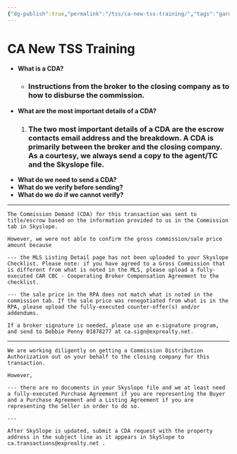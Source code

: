 ```yaml
---
{"dg-publish":true,"permalink":"/tss/ca-new-tss-training/","tags":"gardenEntry"}
---
```


# CA New TSS Training

- **What is a CDA?**
	- ### Instructions from the broker to the closing company as to how to disburse the commission. ###
- **What are the most important details of a CDA?**
	1) ### The two most important details of a CDA are the escrow contacts email address and the breakdown. A CDA is primarily between the broker and the closing company. As a courtesy,  we always send a copy to the agent/TC and the Skyslope file. ###
- **What do we need to send a CDA?**
- **What do we verify before sending?**
- **What do we do if we cannot verify?**

---

```
The Commission Demand (CDA) for this transaction was sent to title/escrow based on the information provided to us in the Commission tab in Skyslope.
			
However, we were not able to confirm the gross commission/sale price amount because
		
--- the MLS Listing Detail page has not been uploaded to your Skyslope Checklist. Please note: if you have agreed to a Gross Commission that is different from what is noted in the MLS, please upload a fully-executed CAR CBC - Cooperating Broker Compensation Agreement to the checklist.
		
--- the sale price in the RPA does not match what is noted in the commission tab. If the sale price was renegotiated from what is in the RPA, please upload the fully-executed counter-offer(s) and/or addendums.
		
If a broker signature is needed, please use an e-signature program, and send to Debbie Penny 01878277 at ca.sign@exprealty.net.
```
---
```
We are working diligently on getting a Commission Distribution Authorization out on your behalf to the closing company for this transaction.

However,

--- there are no documents in your Skyslope file and we at least need a fully-executed Purchase Agreement if you are representing the Buyer and a Purchase Agreement and a Listing Agreement if you are representing the Seller in order to do so.

--- 

After SkySlope is updated, submit a CDA request with the property address in the subject line as it appears in SkySlope to ca.transactions@exprealty.net .
```




















